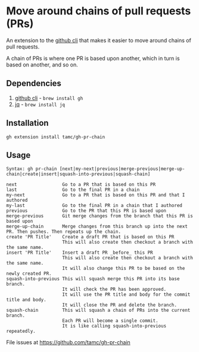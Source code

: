 # Move around chains of pull requests (PRs)

An extension to the [github cli](https://github.com/cli/cli) that makes
it easier to move around chains of pull requests.

A chain of PRs is where one PR is based upon another, which in turn
is based on another, and so on.

## Dependencies

1. [github cli](https://github.com/cli/cli) - `brew install gh`
2. [jq](https://github.com/stedolan/jq) - `brew install jq`

## Installation

`gh extension install tamc/gh-pr-chain`

## Usage

```
Syntax: gh pr-chain [next|my-next|previous|merge-previous|merge-up-chain|create|insert|squash-into-previous|squash-chain]

next                 Go to a PR that is based on this PR
last                 Go to the final PR in a chain
my-next              Go to a PR that is based on this PR and that I authored
my-last              Go to the final PR in a chain that I authored
previous             Go to the PR that this PR is based upon
merge-previous       Git merge changes from the branch that this PR is based upon
merge-up-chain       Merge changes from this branch up into the next PR. Then pushes. Then repeats up the chain.
create 'PR Title'    Create a draft PR that is based on this PR
                     This will also create then checkout a branch with the same name.
insert 'PR Title'    Insert a draft PR _before_ this PR
                     This will also create then checkout a branch with the same name.
                     It will also change this PR to be based on the newly created PR.
squash-into-previous This will squash merge this PR into its base branch.
                     It will check the PR has been approved.
                     It will use the PR title and body for the commit title and body.
                     It will close the PR and delete the branch.
squash-chain         This will squash a chain of PRs into the current branch.
                     Each PR will become a single commit.
                     It is like calling squash-into-previous repeatedly.
```

File issues at https://github.com/tamc/gh-pr-chain

